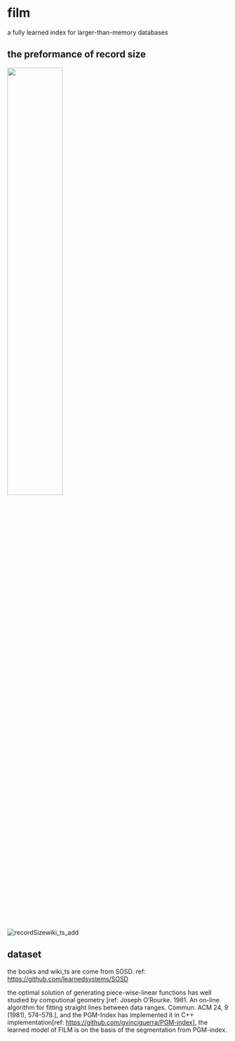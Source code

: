 # film
a fully learned index for larger-than-memory databases


## the preformance of record size

<img src="https://user-images.githubusercontent.com/51820918/155705363-76a679d3-488a-479e-bfa2-7519077f97c8.pngg" width="50%" height="50%">

![recordSizewiki_ts_add](https://user-images.githubusercontent.com/51820918/155705150-5a7aa409-503d-4ef0-9e06-ef00f2fc7db8.png)


## dataset
the books and wiki_ts are come from SOSD. ref: https://github.com/learnedsystems/SOSD

the optimal solution of generating piece-wise-linear functions has well studied by computional geometry [ref: Joseph O’Rourke. 1981. An on-line algorithm for fitting straight lines between data ranges. Commun. ACM 24, 9 (1981), 574–578.], and the PGM-Index has implemented it in C++ implementation[ref: https://github.com/gvinciguerra/PGM-index], the learned model of FILM is on the basis of the segmentation from PGM-index.
